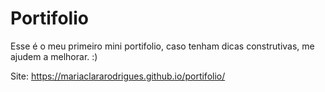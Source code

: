 # Portifolio
Esse é o meu primeiro mini portifolio, caso tenham dicas construtivas, me ajudem a melhorar. :)

Site:  https://mariaclararodrigues.github.io/portifolio/
